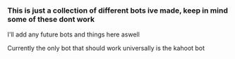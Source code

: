 ### This is just a collection of different bots ive made, keep in mind some of these dont work

I'll add any future bots and things here aswell

Currently the only bot that should work universally is the kahoot bot
